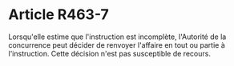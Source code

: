 # Article R463-7

<p>Lorsqu'elle estime que l'instruction est incomplète, l'Autorité de la concurrence peut décider de renvoyer l'affaire en tout ou partie à l'instruction. Cette décision n'est pas susceptible de recours.</p>